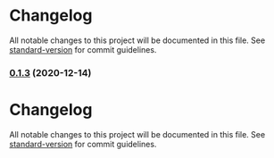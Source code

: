 # Changelog

All notable changes to this project will be documented in this file. See [standard-version](https://github.com/conventional-changelog/standard-version) for commit guidelines.

### [0.1.3](https://github.com/dperez3/jsonanon/compare/v0.1.2...v0.1.3) (2020-12-14)

# Changelog

All notable changes to this project will be documented in this file. See [standard-version](https://github.com/conventional-changelog/standard-version) for commit guidelines.


